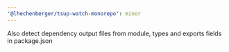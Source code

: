 ```yaml
---
'@lhechenberger/tsup-watch-monorepo': minor
---
```


Also detect dependency output files from module, types and exports fields in package.json
